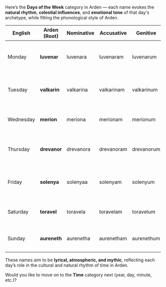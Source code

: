 Here’s the **Days of the Week** category in Arden — each name evokes the **natural rhythm**, **celestial influences**, and **emotional tone** of that day's archetype, while fitting the phonological style of Arden.

| English | Arden (Root) | Nominative | Accusative | Genitive | Arden (Adjective) | Arden (Noun) | Notes / Etymology |
| ----- | ----- | ----- | ----- | ----- | ----- | ----- | ----- |
| Monday | **luvenar** | luvenara | luvenaram | luvenarum | luvenarel | luvenar | From *luven* (moon) \+ *ar* (beginning); soft, contemplative |
| Tuesday | **valkarin** | valkarina | valkarinam | valkarinum | valkarinel | valkarin | From *valor* \+ *karin* (conflict); active and bold |
| Wednesday | **merion** | meriona | merionam | merionum | merionel | merion | Midweek balance; from *mere* (middle) \+ *ion* (flow) |
| Thursday | **drevanor** | drevanora | drevanoram | drevanorum | drevanorel | drevanor | From *driven* \+ *nor* (north/star); focus and force |
| Friday | **solenya** | solenyaa | solenyam | solenyum | solenyel | solenya | From *sol* (sun) \+ *enya* (celebration); warmth and joy |
| Saturday | **toravel** | toravela | toravelam | toravelum | toravelel | toravel | From *toran* (body) \+ *veil*; rest and renewal |
| Sunday | **aureneth** | aurenetha | aurenetham | aurenethum | aurenethel | aureneth | From *aura* \+ *ethereal*; spiritual day, day of light |

These names aim to be **lyrical, atmospheric, and mythic**, reflecting each day’s role in the cultural and natural rhythm of time in Arden.

Would you like to move on to the **Time** category next (year, day, minute, etc.)?

